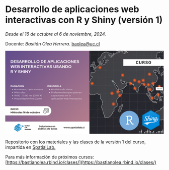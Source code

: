 
# Desarrollo de aplicaciones web interactivas con R y Shiny (versión 1)

_Desde el 16 de octubre al 6 de noviembre, 2024._

Docente: _Bastián Olea Herrera._ baolea@uc.cl

![](curso_desarrollo_apps_linkedin_1.png)

Repositorio con los materiales y las clases de la versión 1 del curso, impartida en [SpatialLab.](http://spatiallab.cl)

Para más información de próximos cursos: [https://bastianolea.rbind.io/clases/](https://bastianolea.rbind.io/clases/)
